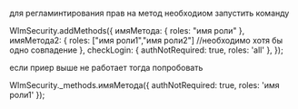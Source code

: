 для регламинтирования прав на метод необходиом запустить команду


WlmSecurity.addMethods({
	имяМетода: {
		roles: "имя роли"
	},
	имяМетода2: {
	    roles: ["имя роли1","имя роли2"]  //необходимо хотя бы одно совпадение
    },
    checkLogin: {
    		authNotRequired: true,
    		roles: 'all'
    },
});

если приер выше не работает тогда попробовать

WlmSecurity._methods.имяМетода({
	authNotRequired: true,
	roles: 'имя роли1'
});